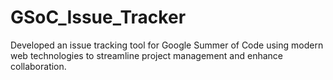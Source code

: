 # GSoC_Issue_Tracker
Developed an issue tracking tool for Google Summer of Code using modern web technologies to streamline project management and enhance collaboration.
